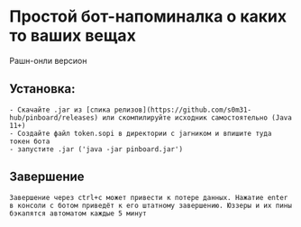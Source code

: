 # Простой бот-напоминалка о каких то ваших вещах  
Рашн-онли версион  
  
## Установка:  
	- Скачайте .jar из [спика релизов](https://github.com/s0m31-hub/pinboard/releases) или скомпилируйте исходник самостоятельно (Java 11+)  
	- Создайте файл token.sopi в директории c jarником и впишите туда токен бота  
	- запустите .jar ('java -jar pinboard.jar')  
## Завершение  
	Завершение через ctrl+c может привести к потере данных. Нажатие enter в консоли с ботом приведёт к его штатному завершению. Юззеры и их пины бэкапятся автоматом каждые 5 минут
